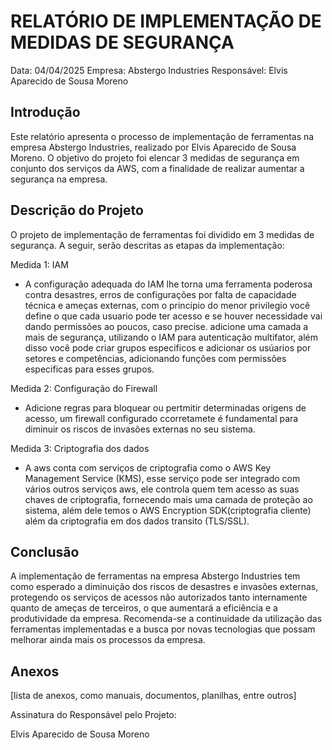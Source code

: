 # RELATÓRIO DE IMPLEMENTAÇÃO DE MEDIDAS DE SEGURANÇA

Data: 04/04/2025
Empresa: Abstergo Industries
Responsável: Elvis Aparecido de Sousa Moreno

## Introdução
Este relatório apresenta o processo de implementação de ferramentas na empresa Abstergo Industries, realizado por Elvis Aparecido de Sousa Moreno. O objetivo do projeto foi elencar 3 medidas de segurança em conjunto dos serviços da AWS, com a finalidade de realizar aumentar a segurança na empresa.

## Descrição do Projeto
O projeto de implementação de ferramentas foi dividido em 3 medidas de segurança. A seguir, serão descritas as etapas da implementação:

Medida 1: IAM
- A configuração adequada do IAM lhe torna uma ferramenta poderosa contra desastres, erros de configurações por falta de capacidade técnica e ameças externas, com o principio do menor privilegio você define o que cada usuario pode ter acesso e se houver necessidade vai dando permissões ao poucos, caso precise. adicione uma camada a mais de segurança, utilizando o IAM para autenticação multifator, além disso você pode criar grupos especificos e adicionar os usúarios por setores e competências, adicionando funções com permissões especificas para esses grupos.

Medida 2: Configuração do Firewall
- Adicione regras para bloquear ou pertmitir determinadas origens de acesso, um firewall configurado ccorretamete é fundamental para diminuir os riscos de invasões externas no seu sistema.

Medida 3: Criptografia dos dados
- A aws conta com serviços de criptografia como o AWS Key Management Service (KMS), esse serviço pode ser integrado com vários outros serviços aws, ele controla quem tem acesso as suas chaves de criptografia, fornecendo mais uma camada de proteção ao sistema, além dele temos o AWS Encryption SDK(criptografia cliente) além da criptografia em dos dados transito (TLS/SSL).


## Conclusão
A implementação de ferramentas na empresa Abstergo Industries tem como esperado a diminuição dos riscos de desastres e invasões externas, protegendo os serviços de acessos não autorizados tanto internamente quanto de ameças de terceiros, o que aumentará a eficiência e a produtividade da empresa. Recomenda-se a continuidade da utilização das ferramentas implementadas e a busca por novas tecnologias que possam melhorar ainda mais os processos da empresa.

## Anexos

[lista de anexos, como manuais, documentos, planilhas, entre outros]

Assinatura do Responsável pelo Projeto:

Elvis Aparecido de Sousa Moreno